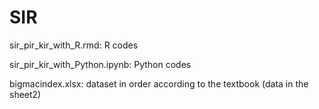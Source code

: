 # SIR
sir_pir_kir_with_R.rmd: R codes

sir_pir_kir_with_Python.ipynb: Python codes

bigmacindex.xlsx: dataset in order according to the textbook (data in the sheet2)
